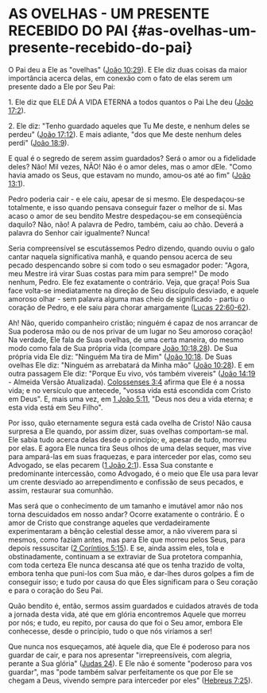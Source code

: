 # AS OVELHAS - UM PRESENTE RECEBIDO DO PAI {#as-ovelhas-um-presente-recebido-do-pai}

O Pai deu a Ele as &quot;ovelhas&quot; ([João 10:29](http://bibliaonline.com.br/acf/jo/10/29)). E Ele diz duas coisas da maior importância acerca delas, em conexão com o fato de elas serem um presente dado a Ele por Seu Pai:

​1\. Ele diz que ELE DÁ A VIDA ETERNA a todos quantos o Pai Lhe deu ([João 17:2](http://bibliaonline.com.br/acf/jo/17/2)).

​2\. Ele diz: &quot;Tenho guardado aqueles que Tu Me deste, e nenhum deles se perdeu&quot; ([João 17:12](http://bibliaonline.com.br/acf/jo/17/12)). E mais adiante, &quot;dos que Me deste nenhum deles perdi&quot; ([João 18:9](http://bibliaonline.com.br/acf/jo/18/9)).

E qual é o segredo de serem assim guardados? Será o amor ou a fidelidade deles? Não! Mil vezes, NÃO! Não é o amor deles, mas o amor dEle. &quot;Como havia amado os Seus, que estavam no mundo, amou-os até ao fim&quot; ([João 13:1](http://bibliaonline.com.br/acf/jo/13/1)).

Pedro poderia cair - e ele caiu, apesar de si mesmo. Ele despedaçou-se totalmente, e isso quando pensava conseguir fazer o melhor de si. Mas acaso o amor de seu bendito Mestre despedaçou-se em conseqüência daquilo? Não, não! A palavra de Pedro, também, caiu ao chão. Deverá a palavra do Senhor cair igualmente? Nunca!

Seria compreensível se escutássemos Pedro dizendo, quando ouviu o galo cantar naquela significativa manhã, e quando pensou acerca de seu pecado despencando sobre si com todo o seu esmagador poder: &quot;Agora, meu Mestre irá virar Suas costas para mim para sempre!&quot; De modo nenhum, Pedro. Ele fez exatamente o contrário. Veja, que graça! Pois Sua face volta-se imediatamente na direção de Seu discípulo desviado, e aquele amoroso olhar - sem palavra alguma mas cheio de significado - partiu o coração de Pedro, e ele saiu para chorar amargamente ([Lucas 22:60-62](http://bibliaonline.com.br/acf/lc/22/60-62)).

Ah! Não, querido companheiro cristão; ninguém é capaz de nos arrancar de Sua poderosa mão ou de nos privar de um lugar no Seu amoroso coração! Na verdade, Ele fala de Suas ovelhas, de uma certa maneira, do mesmo modo como fala de Sua própria vida (compare [João 10:18,28](http://bibliaonline.com.br/acf/jo/10/18,28)). De Sua própria vida Ele diz: &quot;Ninguém Ma tira de Mim&quot; ([João 10:18](http://bibliaonline.com.br/acf/jo/10/18). De Suas ovelhas Ele diz: &quot;Ninguém as arrebatará da Minha mão&quot; ([João 10:28](http://bibliaonline.com.br/acf/jo/10/28)). E em outra passagem Ele diz: &quot;Porque Eu vivo, vós também vivereis&quot; ([João 14:19](http://bibliaonline.com.br/acf/jo/14/19) - Almeida Versão Atualizada). [Colossenses 3:4](http://bibliaonline.com.br/acf/cl/3/4) afirma que Ele é a nossa vida; e no versículo que antecede, &quot;vossa vida está escondida com Cristo em Deus&quot;. E, mais uma vez, em [1 João 5:11](http://bibliaonline.com.br/acf/1jo/5/11), &quot;Deus nos deu a vida eterna; e esta vida está em Seu Filho&quot;.

Por isso, quão eternamente segura está cada ovelha de Cristo! Não causa surpresa a Ele quando, por assim dizer, suas ovelhas comportam-se mal. Ele sabia tudo acerca delas desde o princípio; e, apesar de tudo, morreu por elas. E agora Ele nunca tira Seus olhos de uma delas sequer, mas vive para ampará-las em suas fraquezas, e para interceder por elas, como seu Advogado, se elas pecarem ([1 João 2:1](http://bibliaonline.com.br/acf/1jo/2/1)). Essa Sua constante e predominante intercessão, como Advogado, é o meio que Ele usa para levar um crente desviado ao arrependimento e confissão de seus pecados, e assim, restaurar sua comunhão.

Mas será que o conhecimento de um tamanho e imutável amor não nos torna descuidados em nosso andar? Ocorre exatamente o contrário. É o amor de Cristo que constrange aqueles que verdadeiramente experimentaram a bênção celestial desse amor, a não viverem para si mesmos, como faziam antes, mas para Ele que morreu pelos Seus, para depois ressuscitar ([2 Coríntios 5:15](http://bibliaonline.com.br/acf/2co/5/15)). E se, ainda assim eles, tola e obstinadamente, continuam a se extraviar de Sua protetora companhia, com toda certeza Ele nunca descansa até que os tenha trazido de volta, embora tenha que puni-los com Sua mão, e dar-lhes duros golpes a fim de conseguir isso; e tudo por causa do que Eles significam para o Seu coração e para o coração do Seu Pai.

Quão bendito é, então, sermos assim guardados e cuidados através de toda a jornada desta vida, até que em glória encontremos Aquele que morreu por nós; e tudo, eu repito, por causa do que foi o Seu amor, embora Ele conhecesse, desde o princípio, tudo o que nós viríamos a ser!

Que nunca nos esqueçamos, até àquele dia, que Ele é poderoso para nos guardar de cair, e para nos apresentar &quot;irrepreensíveis, com alegria, perante a Sua glória&quot; ([Judas 24](http://bibliaonline.com.br/acf/jd/24)). E Ele não é somente &quot;poderoso para vos guardar&quot;, mas &quot;pode também salvar perfeitamente os que por Ele se chegam a Deus, vivendo sempre para interceder por eles&quot; ([Hebreus 7:25](http://bibliaonline.com.br/acf/hb/7/25)).
